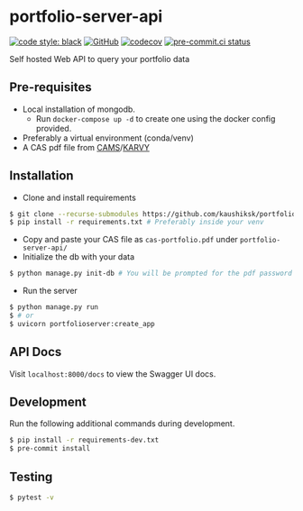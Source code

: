 # portfolio-server-api
[![code style: black](https://img.shields.io/badge/code%20style-black-000000.svg)](https://github.com/psf/black)
[![GitHub](https://img.shields.io/github/license/kaushiksk/pyportfolio)](https://github.com/kaushiksk/portfolio-server-api//blob/main/LICENSE)
[![codecov](https://codecov.io/gh/kaushiksk/portfolio-server-api/branch/main/graph/badge.svg?token=NYYT6B3KYV)](https://codecov.io/gh/kaushiksk/portfolio-server-api)
[![pre-commit.ci status](https://results.pre-commit.ci/badge/github/kaushiksk/portfolio-server-api/main.svg)](https://results.pre-commit.ci/latest/github/kaushiksk/portfolio-server-api/main)

Self hosted Web API to query your portfolio data

## Pre-requisites
 - Local installation of mongodb.
   - Run `docker-compose up -d` to create one using the docker config provided.
 - Preferably a virtual environment (conda/venv)
 - A CAS pdf file from [CAMS](https://new.camsonline.com/Investors/Statements/Consolidated-Account-Statement)/[KARVY](https://mfs.kfintech.com/investor/General/ConsolidatedAccountStatement)

## Installation
 - Clone and install requirements
 ```bash
 $ git clone --recurse-submodules https://github.com/kaushiksk/portfolio-server-api/ && cd portfolio-server-api
 $ pip install -r requirements.txt # Preferably inside your venv
 ```
 - Copy and paste your CAS file as `cas-portfolio.pdf` under `portfolio-server-api/`
 - Initialize the db with your data
 ```bash
 $ python manage.py init-db # You will be prompted for the pdf password
 ```
 - Run the server
 ```bash
 $ python manage.py run
 $ # or
 $ uvicorn portfolioserver:create_app
 ```

## API Docs
Visit `localhost:8000/docs` to view the Swagger UI docs.

## Development
Run the following additional commands during development.
```bash
$ pip install -r requirements-dev.txt
$ pre-commit install
```

## Testing
```bash
$ pytest -v
```
